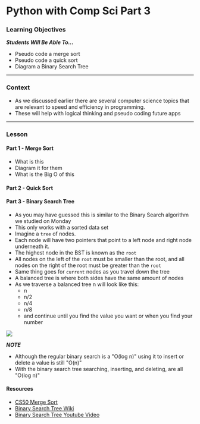 # Python with Comp Sci Part 3

### Learning Objectives 
***Students Will Be Able To...***

* Pseudo code a merge sort
* Pseudo code a quick sort
* Diagram a Binary Search Tree

---

### Context

* As we discussed earlier there are several computer science topics that are relevant to speed and efficiency in programming. 
* These will help with logical thinking and pseudo coding future apps

---

### Lesson

#### Part 1 - Merge Sort

* What is this
* Diagram it for them
* What is the Big O of this

#### Part 2 - Quick Sort

#### Part 3 - Binary Search Tree

* As you may have guessed this is similar to the Binary Search algorithm we studied on Monday
* This only works with a sorted data set
* Imagine a `tree` of nodes. 
* Each node will have two pointers that point to a left node and right node underneath it. 
* The highest node in the BST is known as the `root`
* All nodes on the left of the `root` must be smaller than the root, and all nodes on the right of the root must be greater than the `root`
* Same thing goes for `current` nodes as you travel down the tree
* A balanced tree is where both sides have the same amount of nodes
* As we traverse a balanced tree n will look like this:
	* n
	* n/2
	* n/4
	* n/8
	* and continue until you find the value you want or when you find your number


![](https://upload.wikimedia.org/wikipedia/commons/thumb/d/da/Binary_search_tree.svg/300px-Binary_search_tree.svg.png)

***NOTE***

* Although the regular binary search is a "O(log n)" using it to insert or delete a value is still "O(n)"
* With the binary search tree searching, inserting, and deleting, are all "O(log n)"

#### Resources

* [CS50 Merge Sort](https://www.youtube.com/watch?v=EeQ8pwjQxTM)
* [Binary Search Tree Wiki](https://en.wikipedia.org/wiki/Binary_search_tree)
* [Binary Search Tree Youtube Video](https://www.youtube.com/watch?v=pYT9F8_LFTM)